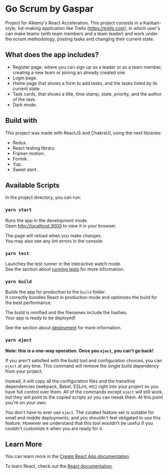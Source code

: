 # Go Scrum by Gaspar

Project for Alkemy's React Acceleration. This project consists in a Kanban-style, list-making application like Trello (https://trello.com), in which user's can make teams (with team members and a team leader) and work under the scrum methodology, posting tasks and changing their current state.

## What does the app includes?
- Register page, where you can sign up as a leader or as a team member, creating a new team or joining an already created one.
- Login page.
- Home page that shows a form to add tasks, and the tasks listed by its current state.
- Task cards, that shows a title, time stamp, state, priority, and the author of the task.
- Dark mode.

## Build with
This project was made with ReactJS and ChakraUI, using the next libraries:

- Redux.
- React testing library.
- Framer-motion.
- Formik .
- Yup.
- Sweet alert.

## Available Scripts

In the project directory, you can run:

### `yarn start`

Runs the app in the development mode.\
Open [http://localhost:3000](http://localhost:3000) to view it in your browser.

The page will reload when you make changes.\
You may also see any lint errors in the console.

### `yarn test`

Launches the test runner in the interactive watch mode.\
See the section about [running tests](https://facebook.github.io/create-react-app/docs/running-tests) for more information.

### `yarn build`

Builds the app for production to the `build` folder.\
It correctly bundles React in production mode and optimizes the build for the best performance.

The build is minified and the filenames include the hashes.\
Your app is ready to be deployed!

See the section about [deployment](https://facebook.github.io/create-react-app/docs/deployment) for more information.

### `yarn eject`

**Note: this is a one-way operation. Once you `eject`, you can't go back!**

If you aren't satisfied with the build tool and configuration choices, you can `eject` at any time. This command will remove the single build dependency from your project.

Instead, it will copy all the configuration files and the transitive dependencies (webpack, Babel, ESLint, etc) right into your project so you have full control over them. All of the commands except `eject` will still work, but they will point to the copied scripts so you can tweak them. At this point you're on your own.

You don't have to ever use `eject`. The curated feature set is suitable for small and middle deployments, and you shouldn't feel obligated to use this feature. However we understand that this tool wouldn't be useful if you couldn't customize it when you are ready for it.

## Learn More

You can learn more in the [Create React App documentation](https://facebook.github.io/create-react-app/docs/getting-started).

To learn React, check out the [React documentation](https://reactjs.org/).

